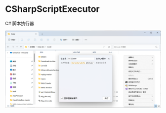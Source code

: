 # CSharpScriptExecutor
C# 脚本执行器

  <a href="https://github.com/natsurainko/CSharpScriptExecutor/">
    <img src="/image.png">
  </a>
